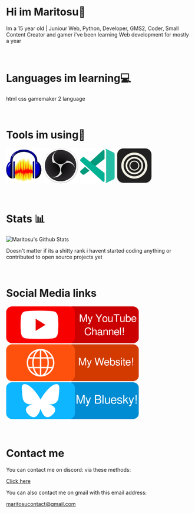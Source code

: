 # Hi im Maritosu👋

Im a 15 year old | Juniour Web, Python, Developer, GMS2, Coder, Small Content Creator and gamer i've been learning Web development for mostly a year
<br><br><br>



# Languages im learning💻

html
css
gamemaker 2 language
<br><br><br>



# Tools im using🔨

[![Audacity](svgs/audacity.svg)](https://audacity.org)
[![OBS](svgs/obstudio.svg)](https://obsproject.com)
[![VsCode](svgs/vscode.svg)](https://code.visualstudio.com/)
[![Zen](svgs/zen.svg)](https://zen-browser.app/)
<br><br><br>



# Stats 📊

![Maritosu's Github Stats](https://github-readme-stats.vercel.app/api?username=1nhp&show_icons=true&theme=dracula)

Doesn't matter if its a shitty rank i havent started coding anything or contributed to open source projects yet
<br><br><br>



# Social Media links
[![YT](svgs/promo-yt.svg)](https://www.youtube.com/@Maritosu)
[![Site](svgs/promo-site.svg)](https://maritosu.vercel.app)
[![Twitter](svgs/promo-bsky.svg)](https://bsky.app/profile/maritosu.bsky.social)
<br><br><br>



# Contact me
You can contact me on discord: via these methods:

[Click here](contactme.md)

You can also contact me on gmail with this email address:

maritosucontact@gmail.com
